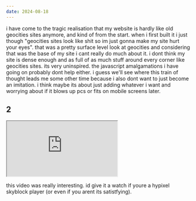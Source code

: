 ```yaml
---
date: 2024-08-18
---
```


i have come to the tragic realisation that my website is hardly like old geocities sites anymore, and kind of from the start. when i first built it i just though "geocities sites look like shit so im just gonna make my site hurt your eyes". that was a pretty surface level look at geocities and considering that was the base of my site i cant really do much about it. i dont think my site is dense enough and as full of as much stuff around every corner like geocities sites. its very uninspired. the javascript amalgamations i have going on probably dont help either. i guess we'll see where this train of thought leads me some other time because i also dont want to just become an imitation. i think maybe its about just adding whatever i want and worrying about if it blows up pcs or fits on mobile screens later.

## 2

<iframe src="https://www.youtube.com/embed/gS8RVEPpWQ4?si=O3_-rfuFpTApq4hi"></iframe>

this video was really interesting. id give it a watch if youre a hypixel skyblock player (or even if you arent its satistfying).